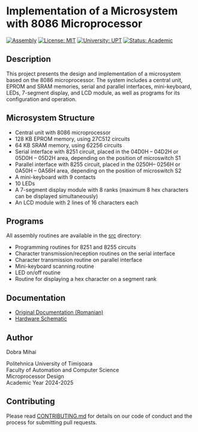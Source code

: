 # Implementation of a Microsystem with 8086 Microprocessor

[![Assembly](https://img.shields.io/badge/language-Assembly-blue.svg)](https://en.wikipedia.org/wiki/Assembly_language)
[![License: MIT](https://img.shields.io/badge/License-MIT-yellow.svg)](https://opensource.org/licenses/MIT)
[![University: UPT](https://img.shields.io/badge/University-Politehnica%20Timisoara-red.svg)](https://www.upt.ro/)
[![Status: Academic](https://img.shields.io/badge/Status-Academic%20Project-success.svg)](https://github.com/mijay6/Implementarea-unui-Microsistem-cu-Microprocesorul-8086)

## Description
This project presents the design and implementation of a microsystem based on the 8086 microprocessor. The system includes a central unit, EPROM and SRAM memories, serial and parallel interfaces, mini-keyboard, LEDs, 7-segment display, and LCD module, as well as programs for its configuration and operation.

## Microsystem Structure
- Central unit with 8086 microprocessor
- 128 KB EPROM memory, using 27C512 circuits
- 64 KB SRAM memory, using 62256 circuits
- Serial interface with 8251 circuit, placed in the 04D0H – 04D2H or 05D0H – 05D2H area, depending on the position of microswitch S1
- Parallel interface with 8255 circuit, placed in the 0250H– 0256H or 0A50H – 0A56H area, depending on the position of microswitch S2
- A mini-keyboard with 9 contacts
- 10 LEDs
- A 7-segment display module with 8 ranks (maximum 8 hex characters can be displayed simultaneously)
- An LCD module with 2 lines of 16 characters each

## Programs
All assembly routines are available in the [src](src/) directory:
- Programming routines for 8251 and 8255 circuits
- Character transmission/reception routines on the serial interface
- Character transmission routine on parallel interface
- Mini-keyboard scanning routine
- LED on/off routine
- Routine for displaying a hex character on a segment rank

## Documentation
- [Original Documentation (Romanian)](docs/Documentatie_Proiect.pdf)
- [Hardware Schematic](docs/SCH_Schema_Hardware_2025-01-07.pdf)

## Author
Dobra Mihai

Politehnica University of Timișoara  
Faculty of Automation and Computer Science  
Microprocessor Design  
Academic Year 2024-2025

## Contributing
Please read [CONTRIBUTING.md](CONTRIBUTING.md) for details on our code of conduct and the process for submitting pull requests.
